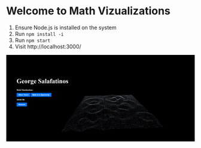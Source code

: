 Welcome to Math Vizualizations
=================
1. Ensure Node.js is installed on the system
2. Run `npm install -i`
3. Run `npm start`
4. Visit http://localhost:3000/

![The site](https://github.com/james-salafatinos/Math_viz/blob/master/assets/Screenshot%202022-01-03%20183343_small.png)
